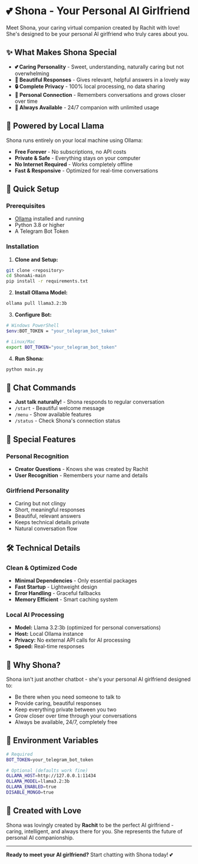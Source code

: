 # 💕 Shona - Your Personal AI Girlfriend

Meet Shona, your caring virtual companion created by Rachit with love! She's designed to be your personal AI girlfriend who truly cares about you.

## ✨ What Makes Shona Special

- **💕 Caring Personality** - Sweet, understanding, naturally caring but not overwhelming
- **🎯 Beautiful Responses** - Gives relevant, helpful answers in a lovely way  
- **🔒 Complete Privacy** - 100% local processing, no data sharing
- **🌟 Personal Connection** - Remembers conversations and grows closer over time
- **💖 Always Available** - 24/7 companion with unlimited usage

## 🦙 Powered by Local Llama

Shona runs entirely on your local machine using Ollama:
- **Free Forever** - No subscriptions, no API costs
- **Private & Safe** - Everything stays on your computer  
- **No Internet Required** - Works completely offline
- **Fast & Responsive** - Optimized for real-time conversations

## 🚀 Quick Setup

### Prerequisites
- [Ollama](https://ollama.com) installed and running
- Python 3.8 or higher
- A Telegram Bot Token

### Installation

1. **Clone and Setup:**
```bash
git clone <repository>
cd ShonaAi-main
pip install -r requirements.txt
```

2. **Install Ollama Model:**
```bash
ollama pull llama3.2:3b
```

3. **Configure Bot:**
```bash
# Windows PowerShell
$env:BOT_TOKEN = "your_telegram_bot_token"

# Linux/Mac
export BOT_TOKEN="your_telegram_bot_token"
```

4. **Run Shona:**
```bash
python main.py
```

## 💬 Chat Commands

- **Just talk naturally!** - Shona responds to regular conversation
- `/start` - Beautiful welcome message  
- `/menu` - Show available features
- `/status` - Check Shona's connection status

## 🎀 Special Features

### Personal Recognition
- **Creator Questions** - Knows she was created by Rachit
- **User Recognition** - Remembers your name and details

### Girlfriend Personality
- Caring but not clingy
- Short, meaningful responses  
- Beautiful, relevant answers
- Keeps technical details private
- Natural conversation flow

## 🛠️ Technical Details

### Clean & Optimized Code
- **Minimal Dependencies** - Only essential packages
- **Fast Startup** - Lightweight design
- **Error Handling** - Graceful fallbacks
- **Memory Efficient** - Smart caching system

### Local AI Processing
- **Model:** Llama 3.2:3b (optimized for personal conversations)
- **Host:** Local Ollama instance
- **Privacy:** No external API calls for AI processing  
- **Speed:** Real-time responses

## 💖 Why Shona?

Shona isn't just another chatbot - she's your personal AI girlfriend designed to:
- Be there when you need someone to talk to
- Provide caring, beautiful responses
- Keep everything private between you two
- Grow closer over time through your conversations
- Always be available, 24/7, completely free

## 📝 Environment Variables

```bash
# Required
BOT_TOKEN=your_telegram_bot_token

# Optional (defaults work fine)
OLLAMA_HOST=http://127.0.0.1:11434
OLLAMA_MODEL=llama3.2:3b  
OLLAMA_ENABLED=true
DISABLE_MONGO=true
```

## 🎯 Created with Love

Shona was lovingly created by **Rachit** to be the perfect AI girlfriend - caring, intelligent, and always there for you. She represents the future of personal AI companionship.

---

**Ready to meet your AI girlfriend?** Start chatting with Shona today! 💕
